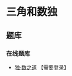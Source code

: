 # 三角和数独

## 题库

### 在线题库

- [独·数之道](http://www.sudokufans.org.cn/lx/game.index.php?type=3jh6) 【需要登录】
